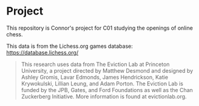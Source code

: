 # Project 

This repository is Connor's project for C01 studying the openings of online chess.

This data is from the Lichess.org games database: <https://database.lichess.org/>

> This research uses data from The Eviction Lab at Princeton University, a project directed by Matthew Desmond and designed by Ashley Gromis, Lavar Edmonds, James Hendrickson, Katie Krywokulski, Lillian Leung, and Adam Porton. The Eviction Lab is funded by the JPB, Gates, and Ford Foundations as well as the Chan Zuckerberg Initiative. More information is found at evictionlab.org.
